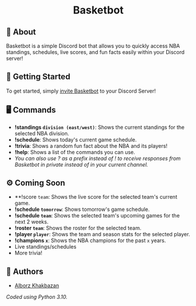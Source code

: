 <h1 align="center"> Basketbot</h1>

## 🔨 About
Basketbot is a simple Discord bot that allows you to quickly access NBA standings, schedules, live scores, and fun facts easily within your Discord server!

## 👟 Getting Started

To get started, simply [invite Basketbot](https://discord.com/api/oauth2/authorize?client_id=1042343121821904976&permissions=1634235578432&scope=bot) to your Discord Server!

## 🖥️ Commands
- **!standings `division (east/west)`**: Shows the current standings for the selected NBA division.
- **!schedule**: Shows today's current game schedule.
- **!trivia**: Shows a random fun fact about the NBA and its players!
- **!help**: Shows a list of the commands you can use.
- *You can also use ? as a prefix instead of ! to receive responses from Basketbot in private instead of in your current channel.*

## ⚙️ Coming Soon
- **!score `team`: Shows the live score for the selected team's current game.
- **!schedule `tomorrow`**: Shows tomorrow's game schedule.
- **!schedule `team`**: Shows the selected team's upcoming games for the next 2 weeks.
- **!roster `team`**: Shows the roster for the selected team.
- **!player `player`**: Shows the team and season stats for the selected player.
- **!champions `x`**: Shows the NBA champions for the past `x` years.
- Live standings/schedules
- More trivia!

## 📝 Authors
- [Alborz Khakbazan](https://www.linkedin.com/in/alborzk/)

*Coded using Python 3.10.*  
